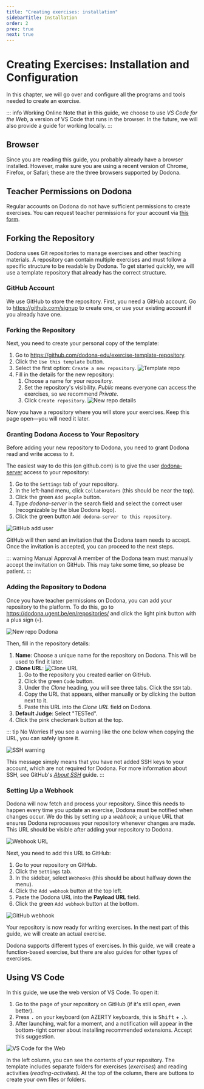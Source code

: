 ```yaml
---
title: "Creating exercises: installation"
sidebarTitle: Installation
order: 2
prev: true
next: true
---
```


# Creating Exercises: Installation and Configuration

In this chapter, we will go over and configure all the programs and tools needed to create an exercise.

::: info Working Online
Note that in this guide, we choose to use _VS Code for the Web_, a version of VS Code that runs in the browser.
In the future, we will also provide a guide for working locally.
:::

## Browser

Since you are reading this guide, you probably already have a browser installed.
However, make sure you are using a recent version of Chrome, Firefox, or Safari; these are the three browsers supported by Dodona.

## Teacher Permissions on Dodona

Regular accounts on Dodona do not have sufficient permissions to create exercises.
You can request teacher permissions for your account via [this form](https://dodona.ugent.be/en/rights_requests/new).

## Forking the Repository

Dodona uses Git repositories to manage exercises and other teaching materials.
A repository can contain multiple exercises and must follow a specific structure to be readable by Dodona.
To get started quickly, we will use a template repository that already has the correct structure.

### GitHub Account

We use GitHub to store the repository.
First, you need a GitHub account.
Go to <https://github.com/signup> to create one, or use your existing account if you already have one.

### Forking the Repository

Next, you need to create your personal copy of the template:

1. Go to <https://github.com/dodona-edu/exercise-template-repository>.
2. Click the `Use this template` button.
3. Select the first option: `Create a new repository`.
   ![Template repo](./use-template-repo.png)
4. Fill in the details for the new repository:
    1. Choose a name for your repository.
    2. Set the repository's visibility. _Public_ means everyone can access the exercises, so we recommend _Private_.
    3. Click `Create repository`.
       ![New repo details](./new-repo-details.png)

Now you have a repository where you will store your exercises.
Keep this page open—you will need it later.

### Granting Dodona Access to Your Repository

Before adding your new repository to Dodona, you need to grant Dodona read and write access to it.

The easiest way to do this (on github.com) is to give the user [dodona-server](https://github.com/dodona-server) access to your repository:

1. Go to the `Settings` tab of your repository.
2. In the left-hand menu, click `Collaborators` (this should be near the top).
3. Click the green `Add people` button.
4. Type _dodona-server_ in the search field and select the correct user (recognizable by the blue Dodona logo).
5. Click the green button `Add dodona-server to this repository`.

![GitHub add user](./add-dodona-server.png)

GitHub will then send an invitation that the Dodona team needs to accept.
Once the invitation is accepted, you can proceed to the next steps.

::: warning Manual Approval
A member of the Dodona team must manually accept the invitation on GitHub.
This may take some time, so please be patient.
:::

### Adding the Repository to Dodona

Once you have teacher permissions on Dodona, you can add your repository to the platform.
To do this, go to <https://dodona.ugent.be/en/repositories/> and click the light pink button with a plus sign (`+`).

![New repo Dodona](./add-repository.png)

Then, fill in the repository details:

1. **Name**: Choose a unique name for the repository on Dodona. This will be used to find it later.
2. **Clone URL**:
   ![Clone URL](./clone-url.png)
    1. Go to the repository you created earlier on GitHub.
    2. Click the green `Code` button.
    3. Under the _Clone_ heading, you will see three tabs. Click the `SSH` tab.
    4. Copy the URL that appears, either manually or by clicking the button next to it.
    5. Paste this URL into the _Clone URL_ field on Dodona.
3. **Default Judge**: Select "TESTed".
4. Click the pink checkmark button at the top.

::: tip No Worries
If you see a warning like the one below when copying the URL, you can safely ignore it.

![SSH warning](./github-ssh.png)

This message simply means that you have not added SSH keys to your account, which are not required for Dodona.
For more information about SSH, see GitHub's [_About SSH_](https://docs.github.com/en/authentication/connecting-to-github-with-ssh/about-ssh) guide.
:::

### Setting Up a Webhook

Dodona will now fetch and process your repository.
Since this needs to happen every time you update an exercise, Dodona must be notified when changes occur.
We do this by setting up a _webhook_; a unique URL that ensures Dodona reprocesses your repository whenever changes are made.
This URL should be visible after adding your repository to Dodona.

![Webhook URL](./webhook-url.png)

Next, you need to add this URL to GitHub:

1. Go to your repository on GitHub.
2. Click the `Settings` tab.
3. In the sidebar, select `Webhooks` (this should be about halfway down the menu).
4. Click the `Add webhook` button at the top left.
5. Paste the Dodona URL into the **Payload URL** field.
6. Click the green `Add webhook` button at the bottom.

![GitHub webhook](./github-webhook.png)

Your repository is now ready for writing exercises.
In the next part of this guide, we will create an actual exercise.

Dodona supports different types of exercises.
In this guide, we will create a function-based exercise, but there are also guides for other types of exercises.

## Using VS Code

In this guide, we use the web version of VS Code.
To open it:

1. Go to the page of your repository on GitHub (if it's still open, even better).
2. Press <kbd>.</kbd> on your keyboard (on AZERTY keyboards, this is <kbd>Shift</kbd> + <kbd>.</kbd>).
3. After launching, wait for a moment, and a notification will appear in the bottom-right corner about installing recommended extensions.
   Accept this suggestion.

![VS Code for the Web](./visual-studio-code-for-the-web.png)

In the left column, you can see the contents of your repository.
The template includes separate folders for exercises (_exercises_) and reading activities (_reading-activities_).
At the top of the column, there are buttons to create your own files or folders.
